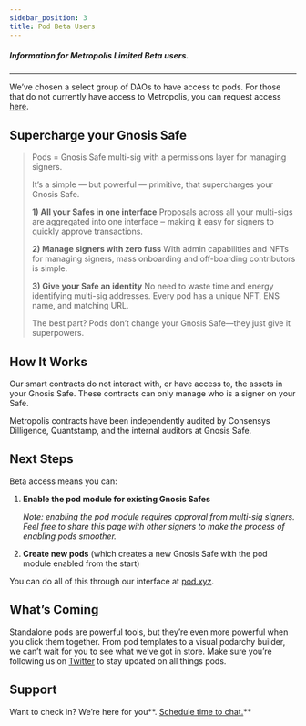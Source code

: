 ```yaml
---
sidebar_position: 3
title: Pod Beta Users
---
```


##### Information for Metropolis Limited Beta users.

---

We’ve chosen a select group of DAOs to have access to pods. For those that do not currently have access to Metropolis, you can request access [here](https://metropods.typeform.com/build). 

## Supercharge your Gnosis Safe

> Pods = Gnosis Safe multi-sig with a permissions layer for managing signers.
>
> It’s a simple — but powerful — primitive, that supercharges your Gnosis Safe.
> 
> **1) All your Safes in one interface**
> Proposals across all your multi-sigs are aggregated into one interface ‒ making it easy for signers to quickly approve transactions.
> 
> **2) Manage signers with zero fuss**
> With admin capabilities and NFTs for managing signers, mass onboarding and off-boarding contributors is simple.
> 
> **3) Give your Safe an identity**
> No need to waste time and energy identifying multi-sig addresses. Every pod has a unique NFT, ENS name, and matching URL.
> 
> The best part? Pods don’t change your Gnosis Safe—they just give it superpowers.

## How It Works

Our smart contracts do not interact with, or have access to, the assets in your Gnosis Safe. These contracts can only manage who is a signer on your Safe.

Metropolis contracts have been independently audited by Consensys Dilligence, Quantstamp, and the internal auditors at Gnosis Safe.

## Next Steps

Beta access means you can:

1. **Enable the pod module for existing Gnosis Safes**

    *Note: enabling the pod module requires approval from multi-sig signers. Feel free to share this page with other signers to make the process of enabling pods smoother.*

2. **Create new pods** (which creates a new Gnosis Safe with the pod module enabled from the start)

You can do all of this through our interface at [pod.xyz](https://pod.xyz/).

## What’s Coming

Standalone pods are powerful tools, but they’re even more powerful when you click them together. From pod templates to a visual podarchy builder, we can’t wait for you to see what we’ve got in store. Make sure you’re following us on [Twitter](https://twitter.com/metropolis) to stay updated on all things pods.

## Support

Want to check in? We’re here for you**. [Schedule time to chat.](https://calendly.com/d/dxs-8fy-2km/pod-beta-access-check-in?month=2022-08)**
